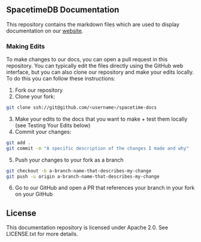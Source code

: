 ## SpacetimeDB Documentation

This repository contains the markdown files which are used to display documentation on our [website](https://spacetimedb.com/docs).

### Making Edits

To make changes to our docs, you can open a pull request in this repository. You can typically edit the files directly using the GitHub web interface, but you can also clone our repository and make your edits locally. To do this you can follow these instructions:

1. Fork our repository
2. Clone your fork:

```bash
git clone ssh://git@github.com/<username>/spacetime-docs
```

3. Make your edits to the docs that you want to make + test them locally (see Testing Your Edits below)
4. Commit your changes:

```bash
git add .
git commit -m "A specific description of the changes I made and why"
```
5. Push your changes to your fork as a branch

```bash
git checkout -b a-branch-name-that-describes-my-change
git push -u origin a-branch-name-that-describes-my-change
```

6. Go to our GitHub and open a PR that references your branch in your fork on your GitHub

## License

This documentation repository is licensed under Apache 2.0. See LICENSE.txt for more details.
